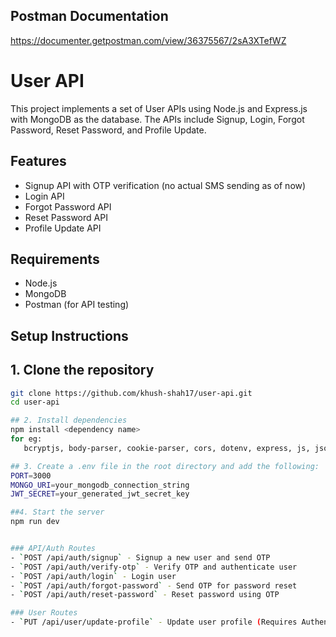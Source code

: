 ## Postman Documentation
https://documenter.getpostman.com/view/36375567/2sA3XTefWZ

# User API
This project implements a set of User APIs using Node.js and Express.js with MongoDB as the database. The APIs include Signup, Login, Forgot Password, Reset Password, and Profile Update.

## Features
- Signup API with OTP verification (no actual SMS sending as of now)
- Login API
- Forgot Password API
- Reset Password API
- Profile Update API

## Requirements
- Node.js
- MongoDB
- Postman (for API testing)

## Setup Instructions

## 1. Clone the repository
   ```bash
   git clone https://github.com/khush-shah17/user-api.git
   cd user-api

## 2. Install dependencies
   npm install <dependency name>
   for eg: 
      bcryptjs, body-parser, cookie-parser, cors, dotenv, express, js, jsonwebtoken, mongoose, nodemailer, nodemon

## 3. Create a .env file in the root directory and add the following:
   PORT=3000
   MONGO_URI=your_mongodb_connection_string
   JWT_SECRET=your_generated_jwt_secret_key

##4. Start the server
   npm run dev


### API/Auth Routes
- `POST /api/auth/signup` - Signup a new user and send OTP
- `POST /api/auth/verify-otp` - Verify OTP and authenticate user
- `POST /api/auth/login` - Login user
- `POST /api/auth/forgot-password` - Send OTP for password reset
- `POST /api/auth/reset-password` - Reset password using OTP

### User Routes
- `PUT /api/user/update-profile` - Update user profile (Requires Authentication)
